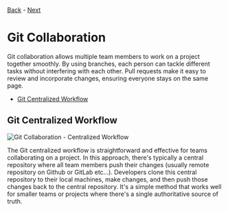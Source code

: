 [Back](#README.md) - [Next](#GIT_BRANCHES.md)

# Git Collaboration

Git collaboration allows multiple team members to work on a project together smoothly. By using branches, each person can tackle different tasks without interfering with each other. Pull requests make it easy to review and incorporate changes, ensuring everyone stays on the same page.

- [Git Centralized Workflow](#git-centralized-workflow)

## Git Centralized Workflow

![Git Collaboration - Centralized Workflow](https://i.imgur.com/7gb5tXv.png)

The Git centralized workflow is straightforward and effective for teams collaborating on a project.
In this approach, there's typically a central repository where all team members push their changes (usually remote repository on Github or GitLab etc...).
Developers clone this central repository to their local machines, make changes, and then push those changes back to the central repository.
It's a simple method that works well for smaller teams or projects where there's a single authoritative source of truth.
